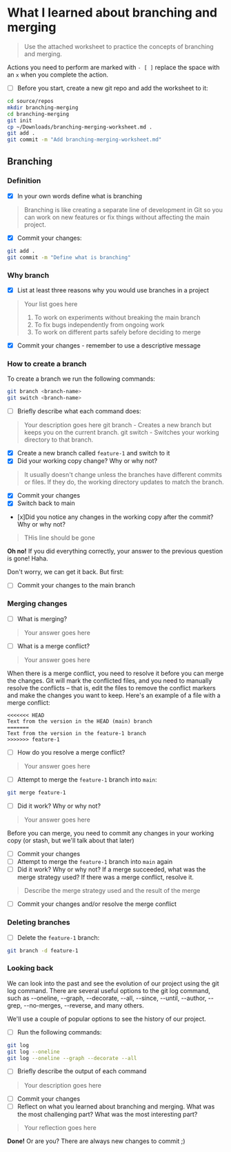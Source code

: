 # What I learned about branching and merging

> Use the attached worksheet to practice the concepts of branching and merging. 

Actions you need to perform are marked with `- [ ]` replace the space with an `x` when you complete the action.

- [ ] Before you start, create a new git repo and add the worksheet to it:

```bash
cd source/repos
mkdir branching-merging
cd branching-merging
git init
cp ~/Downloads/branching-merging-worksheet.md .
git add .
git commit -m "Add branching-merging-worksheet.md"
```


## Branching

### Definition

- [x] In your own words define what is branching

> Branching is like creating a separate line of development in Git so you can work on new features or fix things without affecting the main project. 

- [x] Commit your changes:

```bash
git add .
git commit -m "Define what is branching"
```


### Why branch

- [x] List at least three reasons why you would use branches in a project

> Your list goes here
> 1. To work on experiments without breaking the main branch 
> 2. To fix bugs independently from ongoing work
> 3. To work on different parts safely before deciding to merge

- [x] Commit your changes - remember to use a descriptive message

### How to create a branch

To create a branch we run the following commands: 

```bash
git branch <branch-name>
git switch <branch-name>
```


- [ ] Briefly describe what each command does:

> Your description goes here
> git branch <branch-name> - Creates a new branch but keeps you on the current branch.
> git switch <branch-name> - Switches your working directory to that branch.
- [x] Create a new branch called `feature-1` and switch to it
- [x] Did your working copy change? Why or why not?

> It usually doesn't change unless the branches have different commits or files. If they do, the working directory updates to match the branch.

- [x] Commit your changes
- [x] Switch back to main
- [x]Did you notice any changes in the working copy after the commit? Why or why not?
> THis line should be gone
 
**Oh no!** 
If you did everything correctly, your answer to the previous question is gone! Haha.

Don't worry, we can get it back. But first:

- [ ] Commit your changes to the main branch


### Merging changes

- [ ] What is merging?
> Your answer goes here

- [ ] What is a merge conflict?
> Your answer goes here

When there is a merge conflict, you need to resolve it before you can merge the changes. Git will mark the conflicted files, and you need to manually resolve the conflicts – that is, edit the files to remove the conflict markers and make the changes you want to keep. Here's an example of a file with a merge conflict:

```text
<<<<<<< HEAD
Text from the version in the HEAD (main) branch
=======
Text from the version in the feature-1 branch
>>>>>>> feature-1
```


- [ ] How do you resolve a merge conflict?
> Your answer goes here

- [ ] Attempt to merge the `feature-1` branch into `main`:

```bash
git merge feature-1
```

- [ ] Did it work? Why or why not?

> Your answer goes here

Before you can merge, you need to commit any changes in your working copy (or stash, but we'll talk about that later)

- [ ] Commit your changes
- [ ] Attempt to merge the `feature-1` branch into `main` again
- [ ] Did it work? Why or why not? If a merge succeeded, what was the merge strategy used? If there was a merge conflict, resolve it.
  
> Describe the merge strategy used and the result of the merge

- [ ] Commit your changes and/or resolve the merge conflict

### Deleting branches

- [ ] Delete the `feature-1` branch:
```bash
git branch -d feature-1
```

### Looking back

We can look into the past and see the evolution of our project using the git log command. There are several useful options to the git log command, such as --oneline, --graph, --decorate, --all, --since, --until, --author, --grep, --no-merges, --reverse, and many others.

We'll use a couple of popular options to see the history of our project.

- [ ] Run the following commands:

```bash 
git log
git log --oneline
git log --oneline --graph --decorate --all
```
- [ ] Briefly describe the output of each command

> Your description goes here

- [ ] Commit your changes
- [ ] Reflect on what you learned about branching and merging. What was the most challenging part? What was the most interesting part?

> Your reflection goes here

**Done!**
Or are you? There are always new changes to commit ;) 